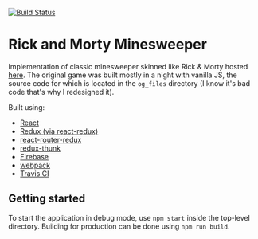 [![Build Status](https://travis-ci.org/ethwillz/RickAndMortyMinesweeper.svg?branch=master)](https://travis-ci.org/ethwillz/RickAndMortyMinesweeper)


# Rick and Morty Minesweeper

Implementation of classic minesweeper skinned like Rick & Morty hosted [here](https://rickandmortyminesweeper.com). The original game was built mostly in a night with vanilla JS, the source code for which is located in the ```og_files``` directory (I know it's bad code that's why I redesigned it).

Built using:

- [React](https://reactjs.org/)
- [Redux (via react-redux)](https://github.com/reactjs/react-redux)
- [react-router-redux](https://github.com/reactjs/react-router-redux)
- [redux-thunk](https://github.com/gaearon/redux-thunk)
- [Firebase](https://firebase.google.com/)
- [webpack](https://webpack.js.org/)
- [Travis CI](https://travis-ci.org)

## Getting started

To start the application in debug mode, use ```npm start``` inside the top-level directory. Building for production can be done using ```npm run build```.
